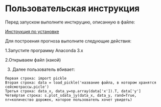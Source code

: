 # Пользовательская инструкция
 Перед запуском выполните инсткруцию, описанную в файле:
 
 [Инструкция по установке]: https://github.com/dark0mike/Project-Geophysics/edit/draft/%D0%98%D0%BD%D1%81%D1%82%D1%80%D1%83%D0%BA%D1%86%D0%B8%D1%8F%20%D0%BF%D0%BE%20%D1%83%D1%81%D1%82%D0%B0%D0%BD%D0%BE%D0%B2%D0%BA%D0%B5.md
 [Инструкция по установке][Инструкция по установке]
 
 Для построения прогноза выполните следующие действия:
 
   1.Запустите программу Anaconda 3.x
   
 
   2.Открываем файл (какой)
 
   3. Далее пользователь вбивает:
   
    Первая строка: import pickle
    Вторая строка: data = load_pickle('название файла, в котором хранятся сейсмотрассы.picle')
    Третья строка: data_x, data_y=np.array(data['x']).T, data['y']
    Четвёртая строка: s.plot_sdata_jy(data_x, data_y, rand=True, nr=количество дорожек, которое пользователь хочет увидеть)
